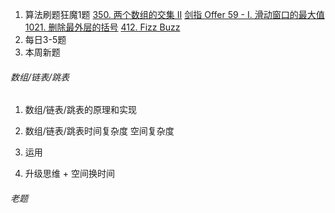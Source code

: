 
1. 算法刷题狂魔1题
[350. 两个数组的交集 II](https://leetcode-cn.com/problems/intersection-of-two-arrays-ii/)
[剑指 Offer 59 - I. 滑动窗口的最大值](https://leetcode-cn.com/problems/hua-dong-chuang-kou-de-zui-da-zhi-lcof/)
[1021. 删除最外层的括号](https://leetcode-cn.com/problems/remove-outermost-parentheses/)
[412. Fizz Buzz](https://leetcode-cn.com/problems/fizz-buzz/)
2. 每日3-5题
3. 本周新题

###### 数组/链表/跳表

1. 数组/链表/跳表的原理和实现

2. 数组/链表/跳表时间复杂度 空间复杂度

3. 运用


4. 升级思维 + 空间换时间


###### 老题